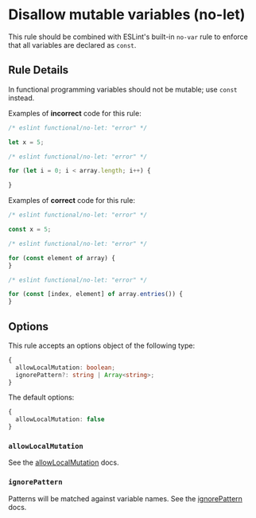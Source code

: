 # Disallow mutable variables (no-let)

This rule should be combined with ESLint's built-in `no-var` rule to enforce that all variables are declared as `const`.

## Rule Details

In functional programming variables should not be mutable; use `const` instead.

Examples of **incorrect** code for this rule:

```js
/* eslint functional/no-let: "error" */

let x = 5;
```

```js
/* eslint functional/no-let: "error" */

for (let i = 0; i < array.length; i++) {

}
```

Examples of **correct** code for this rule:

```js
/* eslint functional/no-let: "error" */

const x = 5;
```

```js
/* eslint functional/no-let: "error" */

for (const element of array) {
}
```

```js
/* eslint functional/no-let: "error" */

for (const [index, element] of array.entries()) {
}
```

## Options

This rule accepts an options object of the following type:

```ts
{
  allowLocalMutation: boolean;
  ignorePattern?: string | Array<string>;
}
```

The default options:

```ts
{
  allowLocalMutation: false
}
```

### `allowLocalMutation`

See the [allowLocalMutation](./options/allow-local-mutation.md) docs.

### `ignorePattern`

Patterns will be matched against variable names.
See the [ignorePattern](./options/ignore-pattern.md) docs.

